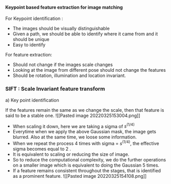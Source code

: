 #### Keypoint based feature extraction for image matching

For Keypoint identification : 
- The images should be visually distinguishable
- Given a path, we should be able to identify where it came from and it should be unique
- Easy to identify

For feature extraction:
- Should not change if the images scale changes
- Looking at the image from different pose should not change the features
- Should be rotation, illumination and location invariant. 


### SIFT : Scale Invariant feature transform
 a)  Key point identification
 
  If the features remain the same as we change the scale, then that feature is said to be a stable one. 
![[Pasted image 20220325153004.png]]
  
  - When scaling it down, here we are taking a sigma of $s^(1/4)$
  - Everytime when we apply the above Gaussian mask, the image gets blurred. Also at the same time, we loose some information. 
  - When we repeat the process 4 times with sigma = $s^(1/4)$, the effective sigma becomes equal to $2$ .
  - It is equivalent to scaling or reducing the size of image. 
  - So to reduce the computational complexity, we do the further operations on a smaller image which is equivalent to doing the Gaussian 5 times. 
  - If a feature remains consistent throughout the stages, that is identified as a prominent feature. 
  ![[Pasted image 20220325154108.png]]
  

